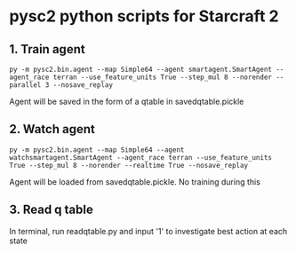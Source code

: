 # pysc2 python scripts for Starcraft 2
## 1. Train agent
~~~ 
py -m pysc2.bin.agent --map Simple64 --agent smartagent.SmartAgent --agent_race terran --use_feature_units True --step_mul 8 --norender --parallel 3 --nosave_replay 
~~~
Agent will be saved in the form of a qtable in savedqtable.pickle
## 2. Watch agent
~~~
py -m pysc2.bin.agent --map Simple64 --agent watchsmartagent.SmartAgent --agent_race terran --use_feature_units True --step_mul 8 --norender --realtime True --nosave_replay
~~~
Agent will be loaded from savedqtable.pickle. No training during this
## 3. Read q table
In terminal, run readqtable.py and input '1' to investigate best action at each state
